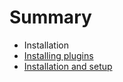 # Summary

* Installation
* [Installing plugins](installation_setup/installing_plugins.md)
* [Installation and setup](installation_and_setup.md)

